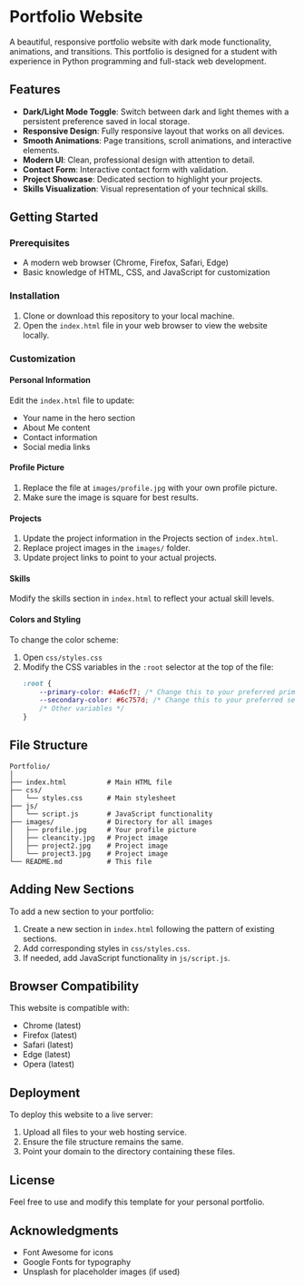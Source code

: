 # Portfolio Website

A beautiful, responsive portfolio website with dark mode functionality, animations, and transitions. This portfolio is designed for a student with experience in Python programming and full-stack web development.

## Features

- **Dark/Light Mode Toggle**: Switch between dark and light themes with a persistent preference saved in local storage.
- **Responsive Design**: Fully responsive layout that works on all devices.
- **Smooth Animations**: Page transitions, scroll animations, and interactive elements.
- **Modern UI**: Clean, professional design with attention to detail.
- **Contact Form**: Interactive contact form with validation.
- **Project Showcase**: Dedicated section to highlight your projects.
- **Skills Visualization**: Visual representation of your technical skills.

## Getting Started

### Prerequisites

- A modern web browser (Chrome, Firefox, Safari, Edge)
- Basic knowledge of HTML, CSS, and JavaScript for customization

### Installation

1. Clone or download this repository to your local machine.
2. Open the `index.html` file in your web browser to view the website locally.

### Customization

#### Personal Information

Edit the `index.html` file to update:

- Your name in the hero section
- About Me content
- Contact information
- Social media links

#### Profile Picture

1. Replace the file at `images/profile.jpg` with your own profile picture.
2. Make sure the image is square for best results.

#### Projects

1. Update the project information in the Projects section of `index.html`.
2. Replace project images in the `images/` folder.
3. Update project links to point to your actual projects.

#### Skills

Modify the skills section in `index.html` to reflect your actual skill levels.

#### Colors and Styling

To change the color scheme:

1. Open `css/styles.css`
2. Modify the CSS variables in the `:root` selector at the top of the file:
   ```css
   :root {
       --primary-color: #4a6cf7; /* Change this to your preferred primary color */
       --secondary-color: #6c757d; /* Change this to your preferred secondary color */
       /* Other variables */
   }
   ```

## File Structure

```
Portfolio/
│
├── index.html          # Main HTML file
├── css/
│   └── styles.css      # Main stylesheet
├── js/
│   └── script.js       # JavaScript functionality
├── images/             # Directory for all images
│   ├── profile.jpg     # Your profile picture
│   ├── cleancity.jpg   # Project image
│   ├── project2.jpg    # Project image
│   └── project3.jpg    # Project image
└── README.md           # This file
```

## Adding New Sections

To add a new section to your portfolio:

1. Create a new section in `index.html` following the pattern of existing sections.
2. Add corresponding styles in `css/styles.css`.
3. If needed, add JavaScript functionality in `js/script.js`.

## Browser Compatibility

This website is compatible with:
- Chrome (latest)
- Firefox (latest)
- Safari (latest)
- Edge (latest)
- Opera (latest)

## Deployment

To deploy this website to a live server:

1. Upload all files to your web hosting service.
2. Ensure the file structure remains the same.
3. Point your domain to the directory containing these files.

## License

Feel free to use and modify this template for your personal portfolio.

## Acknowledgments

- Font Awesome for icons
- Google Fonts for typography
- Unsplash for placeholder images (if used)
